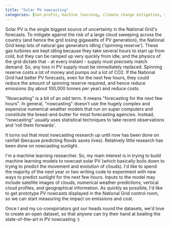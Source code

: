 ```yaml
---
title: "Solar PV nowcasting"
categories: [non-profit, machine learning, climate change mitigation, software engineering]
---
```


Solar PV is the single biggest source of uncertainty in the National Grid's forecasts.  To mitigate against the risk of a large cloud sweeping across the country (and hence the grid losing gigawatts of PV generation), the National Grid keep lots of natural gas generators idling ('spinning reserve').  These gas turbines are kept idling because they take several hours to start up from cold, but they can be ramped up very quickly from idle; and the physics of the grid dictate that - at every instant - supply must precisely match demand.  So, any loss in PV supply must be immediately replaced.  Spinning reserve costs a lot of money and pumps out a lot of CO2.  If the National Grid had better PV forecasts, even for the next few hours, they could reduce the amount of spinning reserve required, and hence reduce emissions (by about 100,000 tonnes per year) and reduce costs.

"Nowcasting" is a bit of an odd term.  It means "forecasting for the next few hours".  In general, "nowcasting" doesn't use the hugely complex and expensive numerical weather models that run on super computers and constitute the bread-and-butter for most forecasting agencies.  Instead, "nowcasting" usually uses statistical techniques to take recent observations and 'roll them forwards'.

It turns out that most nowcasting research up until now has been done on rainfall (because predicting floods saves lives).  Relatively little research has been done on nowcasting sunlight.

I'm a machine learning researcher.  So, my main interest is in trying to build machine learning models to nowcast solar PV (which basically boils down to trying to predict the movement and evolution of clouds).  I'd like to spend the majority of the next year or two writing code to experiment with new ways to predict sunlight for the next few hours.  Inputs to the model may include satellite images of clouds, numerical weather predictions, vertical cloud profiles, and geographical information.  As quickly as possible, I'd like to get prototype PV nowcasts displayed in the National Grid control room, so we can start measuring the impact on emissions and cost.

Once I and my co-conspiriators got our heads round the datasets, we'd love to create an open dataset, so that _anyone_ can try their hand at beating the state-of-the-art in PV nowcasting :)